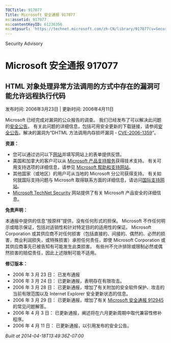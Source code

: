```yaml
---
TOCTitle: 917077
Title: Microsoft 安全通报 917077
ms:assetid: 917077
ms:contentKeyID: 61236356
ms:mtpsurl: 'https://technet.microsoft.com/zh-CN/library/917077(v=Security.10)'
---
```


Security Advisory

Microsoft 安全通报 917077
=========================

HTML 对象处理异常方法调用的方式中存在的漏洞可能允许远程执行代码
---------------------------------------------------------------

发布时间: 2006年3月23日 | 更新时间: 2006年4月11日

Microsoft 已经完成对漏洞的公众报告的调查。 我们已经发布了可以解决此问题的[安全公告](http://go.microsoft.com/fwlink/?linkid=62568)。 有关此问题的详细信息，包括可用安全更新的下载链接，请参阅[安全公告](http://go.microsoft.com/fwlink/?linkid=62568)。解决的漏洞为“DHTML 方法调用内存损坏漏洞 - [CVE-2006-1359](http://www.cve.mitre.org/cgi-bin/cvename.cgi?name=cve-2006-1359)”。

**资源：**

-   您可以通过访问以下[网站](https://support.microsoft.com/common/survey.aspx?scid=sw;en;1257&amp;showpage=1&amp;ws=technet&amp;sd=tech)并填写网站上的表单提供反馈。
-   美国和加拿大的客户可以从 [Microsoft 产品支持服务](http://go.microsoft.com/fwlink/?linkid=21131)获得技术支持。 有关可用支持选项的详细信息，请参见 [Microsoft 帮助和支持网站](http://support.microsoft.com/default.aspx?ln=zh-cn)。
-   其他国家（或地区）的用户可从当地的 Microsoft 分公司获得支持。 有关如何就国际支持问题与 Microsoft 取得联系方面的详细信息，请访问[国际支持网站](http://go.microsoft.com/fwlink/?linkid=21155)。
-   [Microsoft TechNet Security](http://go.microsoft.com/fwlink/?linkid=21132) 网站提供了有关 Microsoft 产品安全的详细信息。

**免责声明：**

本通报中提供的信息“按原样”提供，没有任何形式的担保。 Microsoft 不作任何明示或暗示保证，包括对适销性和针对特定目的的适用性的保证。 Microsoft Corporation 或其供应商不对任何损害（包括直接的、间接的、偶然的、必然的损害，商业利润损失，或特殊损害）承担任何责任，即使 Microsoft Corporation 或其供应商事先已被告知有可能发生此类损害。 有些州不允许排除或限制必然或偶然损害的赔偿责任，因此上述限制可能不适用。

**修订版本：**

-   2006 年 3 月 23 日： 已发布通报
-   2006 年 3 月 24 日： 已更新通报，表明存在有限攻击。
-   2006 年 3 月 28 日： 已更新通报，增加了有关附加的安全软件保护、攻击的当前有限范围以及 Internet Explorer 安全更新状态的信息。
-   2006 年 3 月 29 日： 已更新通报，增加了有关 [Microsoft 安全通报 912945](http://technet.microsoft.com/security/advisory/912945) 的常见问题解答。
-   2006 年 4 月 3 日： 已更新通报，阐述将在六月更新周期中取代兼容性修补程序。
-   2006 年 4 月 11 日： 已更新通报，以引用发布的安全公告。

*Built at 2014-04-18T13:49:36Z-07:00*
